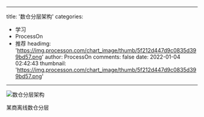 
---
title: '数仓分层架构'
categories: 
 - 学习
 - ProcessOn
 - 推荐
headimg: 'https://img.processon.com/chart_image/thumb/5f212d447d9c0835d399bd57.png'
author: ProcessOn
comments: false
date: 2022-01-04 02:42:43
thumbnail: 'https://img.processon.com/chart_image/thumb/5f212d447d9c0835d399bd57.png'
---

<div>   
<img class="thumb" alt="数仓分层架构" src="https://img.processon.com/chart_image/thumb/5f212d447d9c0835d399bd57.png" referrerpolicy="no-referrer">
<p>某商离线数仓分层</p>  
</div>
            